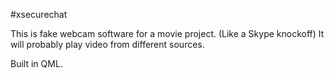 #xsecurechat

This is fake webcam software for a movie project. (Like a Skype knockoff) It will probably play video from different sources.

Built in QML.
